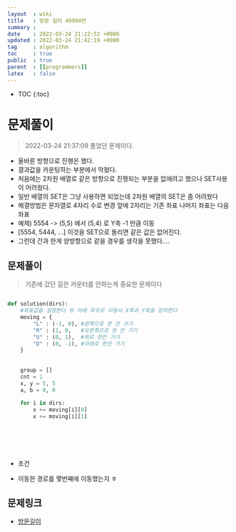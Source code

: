 ```yaml
---
layout  : wiki
title   : 방문 길이 49994번 
summary :  
date    : 2022-03-24 21:22:52 +0900
updated : 2022-03-24 21:42:19 +0900
tag     : algorithm  
toc     : true
public  : true
parent  : [[programmers]] 
latex   : false
---
```

* TOC
{:toc}

# 문제풀이 
>2022-03-24 21:37:09 풀었던 문제이다.
* 올바른 방향으로 진행은 했다.
* 결과값을 카운팅하는 부분에서 막혔다.
* 처음에는 2차원 배열로 같은 방향으로 진행되는 부분을 없애려고 했으나 SET사용이 어려웠다.
* 일반 배열의 SET은 그냥 사용하면 되었는데 2차원 배열의 SET은 좀 어려웠다
* 해결방법은 문자열로 4자리 수로 변경 앞에 2자리는 기존 좌표 나머지 좌표는 다음 좌표
* 예제) 5554 -> (5,5) 에서 (5,4) 로 Y축 -1 만큼 이동
* [5554, 5444, ...]  이것을 SET으로 돌리면 같은 값은 없어진다. 
* 그런데 간과 한게 양방향으로 같을 경우를 생각을 못했다....

## 문제풀이 
> 기존에 갔던 길은 카운터를 안하는게 중요한 문제이다


```python

def solution(dirs):
    #좌표값을 설정한다 위 아래 좌우로 이동시 X축과 Y축을 정의한다
    moving = {
        "L" : (-1, 0), #왼쪽으로 한 칸 가기
        "R" : (1, 0,   #오른쪽으로 한 칸 가기
        "U" : (0, 1),  #위로 한칸 가기
        "D" : (0, -1), #아래로 한칸 가기
    }
    
    
    group = [] 
    cnt = 1 
    x, y = 5, 5
    a, b = 0, 0
    
    for i in dirs:
        x += moving[i][0]
        x += moving[i][1]
        
        
        




```

* 조건

* 이동한 경로를 몇번째에 이동했는지 ㅎ


##


## 문제링크
* [방문길이](https://programmers.co.kr/learn/courses/30/lessons/49994)

